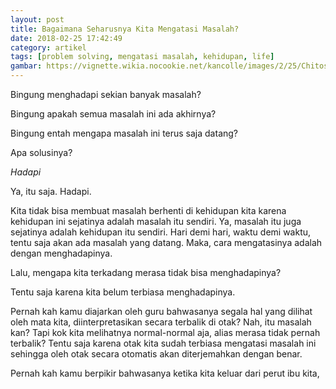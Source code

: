 ```yaml
---
layout: post
title: Bagaimana Seharusnya Kita Mengatasi Masalah?
date: 2018-02-25 17:42:49
category: artikel
tags: [problem solving, mengatasi masalah, kehidupan, life]
gambar: https://vignette.wikia.nocookie.net/kancolle/images/2/25/Chitose_thinking.png/revision/latest/scale-to-width-down/632?cb=20170601114647
---
```


Bingung menghadapi sekian banyak masalah?

Bingung apakah semua masalah ini ada akhirnya?

Bingung entah mengapa masalah ini terus saja datang?

Apa solusinya?

_Hadapi_

Ya, itu saja. Hadapi.

Kita tidak bisa membuat masalah berhenti di kehidupan kita karena kehidupan ini sejatinya adalah masalah itu sendiri. Ya, masalah itu juga sejatinya adalah kehidupan itu sendiri. Hari demi hari, waktu demi waktu, tentu saja akan ada masalah yang datang. Maka, cara mengatasinya adalah dengan menghadapinya.

Lalu, mengapa kita terkadang merasa tidak bisa menghadapinya?

Tentu saja karena kita belum terbiasa menghadapinya.

Pernah kah kamu diajarkan oleh guru bahwasanya segala hal yang dilihat oleh mata kita, diinterpretasikan secara terbalik di otak? Nah, itu masalah kan? Tapi kok kita melihatnya normal-normal aja, alias merasa tidak pernah terbalik? Tentu saja karena otak kita sudah terbiasa mengatasi masalah ini sehingga oleh otak secara otomatis akan diterjemahkan dengan benar.

Pernah kah kamu berpikir bahwasanya ketika kita keluar dari perut ibu kita, 